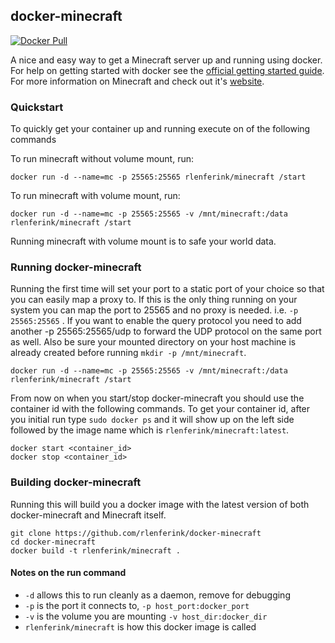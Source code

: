 ## docker-minecraft

[![Docker Pull](https://img.shields.io/docker/pulls/rlenferink/minecraft.svg)](https://hub.docker.com/r/rlenferink/minecraft/)

A nice and easy way to get a Minecraft server up and running using docker. For
help on getting started with docker see the [official getting started guide][0].
For more information on Minecraft and check out it's [website][1].

### Quickstart

To quickly get your container up and running execute on of the following commands

To run minecraft without volume mount, run:

    docker run -d --name=mc -p 25565:25565 rlenferink/minecraft /start

To run minecraft with volume mount, run:

    docker run -d --name=mc -p 25565:25565 -v /mnt/minecraft:/data rlenferink/minecraft /start

Running minecraft with volume mount is to safe your world data.

### Running docker-minecraft

Running the first time will set your port to a static port of your choice so
that you can easily map a proxy to. If this is the only thing running on your
system you can map the port to 25565 and no proxy is needed. i.e.
`-p 25565:25565` . If you want to enable the query protocol you need
to add another -p 25565:25565/udp to forward the UDP protocol on the
same port as well.
Also be sure your mounted directory on your host machine is
already created before running `mkdir -p /mnt/minecraft`.

    docker run -d --name=mc -p 25565:25565 -v /mnt/minecraft:/data rlenferink/minecraft /start

From now on when you start/stop docker-minecraft you should use the container id
with the following commands. To get your container id, after you initial run
type `sudo docker ps` and it will show up on the left side followed by the
image name which is `rlenferink/minecraft:latest`.

    docker start <container_id>
    docker stop <container_id>


### Building docker-minecraft

Running this will build you a docker image with the latest version of both
docker-minecraft and Minecraft itself.

    git clone https://github.com/rlenferink/docker-minecraft
    cd docker-minecraft
    docker build -t rlenferink/minecraft .


#### Notes on the run command

 + `-d` allows this to run cleanly as a daemon, remove for debugging
 + `-p` is the port it connects to, `-p host_port:docker_port`
 + `-v` is the volume you are mounting `-v host_dir:docker_dir`
 + `rlenferink/minecraft` is how this docker image is called

[0]: http://www.docker.io/gettingstarted/
[1]: http://minecraft.net/
